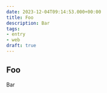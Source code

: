 ```yaml
---
date: 2023-12-04T09:14:53.000+00:00
title: Foo
description: Bar
tags:
- entry
- web
draft: true
---
```

Foo
---

Bar
